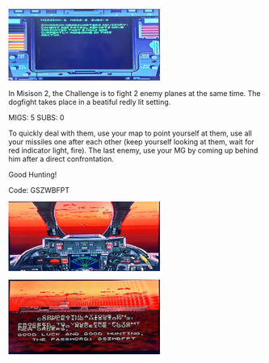 <img
  src="img/IMG_20240503_141130_391.jpg"
  alt="Mission2_Starter_Screen"
  title="Mission2_Starter_Screen"
  style="display: inline-block; margin: 0 auto; max-width: 300px">


In Misison 2, the Challenge is to fight 2 enemy planes at the same time. The dogfight takes place in a beatiful redly lit setting. 

MIGS: 5 SUBS: 0

To quickly deal with them, use your map to point yourself at them, use all your missiles one after each other (keep yourself looking at them, wait for red indicator light, fire).
The last enemy, use your MG by coming up behind him after a direct confrontation.

Good Hunting!

Code: GSZWBFPT

<img
  src="img/IMG_20240503_141138_009.jpg"
  alt="Mission2_FLIGHT_Screen"
  title="Mission2_FLIGHT_Screen"
  style="display: inline-block; margin: 0 auto; max-width: 300px">

<img
  src="img/IMG_20240503_141140_286.jpg"
  alt="Mission2_END_Screen"
  title="Mission2_END_Screen"
  style="display: inline-block; margin: 0 auto; max-width: 300px">
